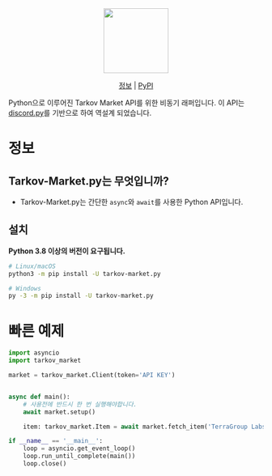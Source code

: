 <div align="center">
    <a href="https://github.com/Hostagen/tarkov-market.py">
        <img src="https://user-images.githubusercontent.com/68284806/130361774-5fe5866f-d61b-40a3-afc1-2978ad530f17.png" height="128">
    </a>
</div>

<p align="center">
    <a href="#정보">정보</a> |
    <a href="https://pypi.org/project/tarkov-market.py/">PyPI</a>

Python으로 이루어진 Tarkov Market API를 위한 비동기 래퍼입니다. 이 API는 [discord.py](https://github.com/Rapptz/discord.py)를 기반으로 하여 역설계 되었습니다.

# 정보
## Tarkov-Market.py는 무엇입니까?
- Tarkov-Market.py는 간단한 `async`와 `await`를 사용한 Python API입니다.

## 설치
**Python 3.8 이상의 버전이 요구됩니다.**

```sh
# Linux/macOS
python3 -m pip install -U tarkov-market.py

# Windows
py -3 -m pip install -U tarkov-market.py
```

# 빠른 예제

```python
import asyncio
import tarkov_market

market = tarkov_market.Client(token='API KEY')


async def main():
    # 사용전에 반드시 한 번 실행해야합니다.
    await market.setup()

    item: tarkov_market.Item = await market.fetch_item('TerraGroup Labs keycard (Red)')

if __name__ == '__main__':
    loop = asyncio.get_event_loop()
    loop.run_until_complete(main())
    loop.close()
```
